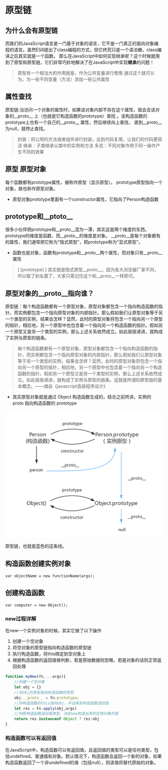 # 原型链
## 为什么会有原型链
而我们的JavaScript语言是一门基于对象的语言，它不是一门真正的面向对象编程的语言。虽然ES6提出了class编程的方式，但它终究只是一个语法糖，class编译之后其实就是一个函数。
那么在JavaScript中如何实现继承呢？这个时候就用到了原型和原型链，它们非常巧妙地解决了在JavaScript中实现**继承**的问题！

> 原型有一个相当大的作用就是，作为公共变量进行使用
通过这个就可以为，为一些不同变量（方法）添加一些公共属性

## 属性查找
原型链:当访问一个对象的属性时，如果该对象内部不存在这个属性，就会去该对象的__proto__ 上（也就是它构造函数的prototype）查找 。该构造函数的prototype上也有一个自己的__proto__ 属性，然后继续向上查找， 直到__proto__为null，就停止查找。

> 封装：将公用的方法或者组件进行封装，达到代码复用，让我们的代码更简洁
继承：子类继承父类中的实例和方法
多态：不同对象作用于同一操作产生不同的效果


## 原型 原型对象
每个函数都有prototype属性，被称作原型（显示原型）。
prototype原型指向一个对象，故也称作原型对象。

- 原型对象prototype里面有一个constructor属性，它指向了Person构造函数

## prototype和__ptoto__
很多小伙伴把prototype和__proto__混为一潭，其实这是两个维度的东西。
prototype的维度是函数，而__proto__的维度是对象。
__proto__是每个对象都有的属性，我们通常把它称为"隐式原型"，把prototype称为"显式原型"。

- 函数也是对象，函数有prototype和__proto__两个属性，而对象只有__proto__属性 

>  [ [prototype] ] 其实就是隐式原型__proto__，因为各大浏览器厂家不同，所以取了别名罢了，大家只需记住这个和__proto__一样即可。

## 原型对象的__proto__指向谁？
原型链：每个构造函数都有一个原型对象，原型对象都包含一个指向构造函数的指针，而实例都包含一个指向原型对象的内部指针。那么假如我们让原型对象等于另一个类型的实例，结果会怎样？显然，此时的原型对象将包含一个指向另一个原型的指针，相应地，另一个原型中也包含着一个指向另一个构造函数的指针。假如另一个原型又是另一个类型的实例，那么上述关系依然成立。如此层层递进，就构成了实例与原型的链条。

>每个构造函数都有一个原型对象，原型对象都包含一个指向构造函数的指针，而实例都包含一个指向原型对象的内部指针。那么假如我们让原型对象等于另一个类型的实例，结果会怎样？显然，此时的原型对象将包含一个指向另一个原型的指针，相应地，另一个原型中也包含着一个指向另一个构造函数的指针。假如另一个原型又是另一个类型的实例，那么上述关系依然成立。如此层层递进，就构成了实例与原型的链条。这就是所谓的原型链的基本概念。——摘自《javascript高级程序设计》

- 其实原型对象就是通过 Object 构造函数生成的，结合之前所讲，实例的 proto 指向构造函数的 prototype

![RUNOOB 图标](./示意图.png)

原型链，也就是蓝色的这条线。

## 构造函数创建实例对象

```
var objectName = new functionName(args);
```

## 创建构造函数

```
var computer = new Object();
```

### new过程详解

在new一个实例对象的时候，其实它做了以下操作

1. 创建一个空对象
2. 将空对象的原型链指向构造函数的原型链
3. 执行构造函数，将this绑定到空对象上
4. 根据构造函数的返回值做判断，若是原始数据则忽略，若是对象的话则正常返回处理

```js
function myNew(fn,...args){
	//创建一个空对象
	let obj = {}
	//将obj的原型指向构造函数的原型
	obj.__proto__ = fn.prototype;
	//将构造函数的this指向obj，并且拿到构造函数返回值
	let res = Fn.apply(obj,args)
	//判断构造函数返回值类型，决定new构造出来的实例对象的值
	return res instanceof Object ? res:obj
}

```

### 构造函数可以有返回值

在JavaScript中，构造函数可以有返回值，且返回值的类型可以是任何类型，包括undefined、普通值和对象。默认情况下，构造函数会返回一个新的对象，如果构造函数返回了一个非undefined的值（包括null），则该值将替代原始的对象。

